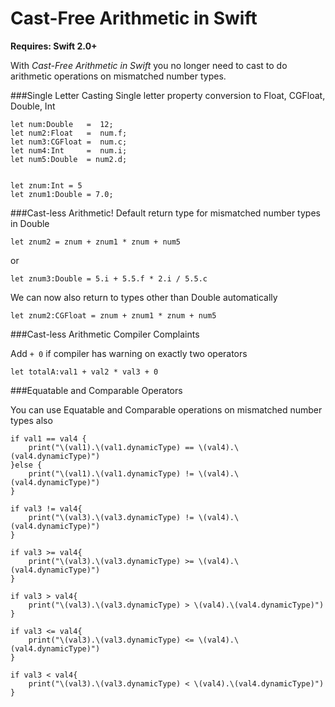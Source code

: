 # Cast-Free Arithmetic in Swift

**Requires: Swift 2.0+** 

With *Cast-Free Arithmetic in Swift* you no longer need to cast to do arithmetic operations on mismatched number types.

###Single Letter Casting 
Single letter property conversion to Float, CGFloat, Double, Int
```
let num:Double   =  12;
let num2:Float   =  num.f;
let num3:CGFloat =  num.c;
let num4:Int     =  num.i;
let num5:Double  = num2.d;


let znum:Int = 5 
let znum1:Double = 7.0;
```
###Cast-less Arithmetic!
Default return type for mismatched number types in Double
```
let znum2 = znum + znum1 * znum + num5 
```
or
```
let znum3:Double = 5.i + 5.5.f * 2.i / 5.5.c 
```

We can now also return to types other than Double automatically

```
let znum2:CGFloat = znum + znum1 * znum + num5
```

###Cast-less Arithmetic Compiler Complaints 


Add `+ 0` if compiler has warning on exactly two operators

```
let totalA:val1 + val2 * val3 + 0
```


###Equatable and Comparable Operators

You can use Equatable and Comparable operations on mismatched number types also

```
if val1 == val4 {
    print("\(val1).\(val1.dynamicType) == \(val4).\(val4.dynamicType)")
}else {
    print("\(val1).\(val1.dynamicType) != \(val4).\(val4.dynamicType)")
}

if val3 != val4{
    print("\(val3).\(val3.dynamicType) != \(val4).\(val4.dynamicType)")
}

if val3 >= val4{
    print("\(val3).\(val3.dynamicType) >= \(val4).\(val4.dynamicType)")
}

if val3 > val4{
    print("\(val3).\(val3.dynamicType) > \(val4).\(val4.dynamicType)")
}

if val3 <= val4{
    print("\(val3).\(val3.dynamicType) <= \(val4).\(val4.dynamicType)")
}

if val3 < val4{
    print("\(val3).\(val3.dynamicType) < \(val4).\(val4.dynamicType)")
}

`````
